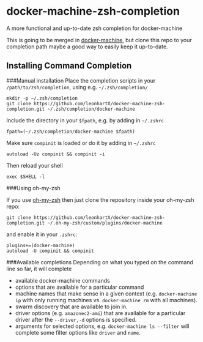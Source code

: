 # docker-machine-zsh-completion
A more functional and up-to-date zsh completion for docker-machine

This is going to be merged in [docker-machine](https://github.com/docker/machine), but clone this repo to your completion path maybe a good way to easily keep it up-to-date.

## Installing Command Completion

###Manual installation
Place the completion scripts in your `/path/to/zsh/completion`, using e.g. `~/.zsh/completion/`

    mkdir -p ~/.zsh/completion
    git clone https://github.com/leonhartX/docker-machine-zsh-completion.git ~/.zsh/completion/docker-machine

Include the directory in your `$fpath`, e.g. by adding in `~/.zshrc`

    fpath=(~/.zsh/completion/docker-machine $fpath)

Make sure `compinit` is loaded or do it by adding in `~/.zshrc`

    autoload -Uz compinit && compinit -i

Then reload your shell

    exec $SHELL -l

###Using oh-my-zsh

If you use [oh-my-zsh](https://github.com/robbyrussell/oh-my-zsh) then just clone the repository inside your oh-my-zsh repo:

	git clone https://github.com/leonhartX/docker-machine-zsh-completion.git ~/.oh-my-zsh/custom/plugins/docker-machine

and enable it in your `.zshrc`:

	plugins+=(docker-machine)
	autoload -U compinit && compinit

###Available completions
Depending on what you typed on the command line so far, it will complete

 - available docker-machine commands
 - options that are available for a particular command
 - machine names that make sense in a given context (e.g. `docker-machine ip` with only running machines vs. `docker-machine rm` with all machines).
 - swarm discovery that are available to join in.
 - driver options (e.g. `amazonec2-ami`) that are available for a particular driver after the `--driver,-d` options is specified.
 - arguments for selected options, e.g. `docker-machine ls --filter` will complete some filter options like `driver` and `name`.

